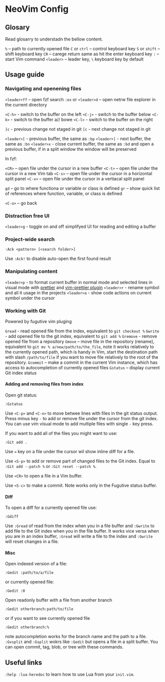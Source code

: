 # NeoVim Config

## Glosary

Read glosarry to understadn the bellow content.

`%` – path to currently opened file
`C` or `ctrl` – control keyboard key
`S` or `shift` – shift keyboard key
`CR` – carege return same as hit the enter keyboard key
`:` – start Vim command
`<leader>` – leader key, `\` keyboard key by default

## Usage guide

### Navigating and openening files

`<leader>ff` – open fzf search
`:ex` or `<leader>d` – open netrw file explorer in the current directory

`<C-h>` - switch to the buffer on the left
`<C-j>` - switch to the buffer below
`<C-k>` - switch to the buffer a// bowe
`<C-l>` - switch to the buffer on the right

`]c` - previous change not staged in git
`[c` - next change not staged in git

`<leader>[` - previous buffer, the same as `:bp`
`<leader>]` - next buffer, the same as `:bn`
`<leader>x` - close current buffer, the same as `:bd` and open a previous buffer, if in a split window the window will be preserved

In fzf:

`<CR>` – open file under the cursor in a new buffer
`<C-t>` – open file under the cursor in a new Vim tab
`<C-s>` – open file under the cursor in a horizontal split panel
`<C-v>` – open file under the cursor in a vertiacal split panel

`gd` – go to where functiona or variable or class is defined
`gr` – show quick list of references where function, variable, or class is defined

`<C-o>` – go back

### Distraction free UI

`<leader>g` - toggle on and off simplifyed UI for reading and editing a buffer

### Project-wide search

`:Ack <pattern> [<search folder>]`

Use `:Ack!` to disable auto-open the first found result

### Manipulating content

`<leader>p` - to format current buffer in normal mode and selected lines in visual mode with [prettier](https://prettier.io/) and [vim-prettier plugin](https://github.com/prettier/vim-prettier)
`<leader>r` - rename symbol and all it usage in the projects
`<leader>a` - show code actions on current symbol under the cursor

### Working with Git

Powered by fugutive vim pluging

`Gread` - read opened file from the index, equivalent to `git checkout %`
`Gwrite` - add opened file to the git index, equivalent to `git add %`
`Gremove` - remove opened file from a repository
`Gmove` – move file in the repository (rename), equivalent to `git mv % a/new/path/to/the_file`, note it works relatively to the currently opened path, which is handy in Vim, start the destination path with slash `/path/to/file` if you want to move file relatively to the root of the repository.
`Gcommit` – make a commit in the current Vim instance, which has access to autocompletion of currently opened files
`Gstatus` – display current Git index status

#### Adding and removing files from index

Open git status:

    :Gstatus

Use `<C-p>` and `<C-n>` to move betwee lines with files in the git status output. Press minus key `-` to add or remove file under the cursor from the git index. You can use vim visual mode to add multiple files with single `-` key press.

If you want to add all of the files you might want to use:

    :Git add .

Use `=` key on a file under the cursor wil show inline diff for a file.

Use `<S-p>` to add or remove part of changed files to the Git index. Equal to `:Git add --patch %` or `:Git reset --patch %`.

Use `<CR>` to open a file in a Vim buffer.

Use `<S-c>` to make a commit. Note works only in the Fugutive status buffer.

#### Diff

To open a diff for a currently opened file use:

    :Gdiff

Use `:Gread` of read from the index when you in a file buffer and `:Gwrite` to add file to the Git index when you in the file buffer. It works vice versa when you are in an index buffer, `:Gread` will write a file to the index and `:Gwrite` will reset changes in a file.

#### Misc

Open indexed version of a file:

    :Gedit :path/to/a/file

or currently opened file:

    :Gedit :0

Open readonly buffer with a file from another branch

    :Gedit otherbranch:path/to/file

or if you want to see currently opened file

    :Gedit otherbranch:%

note autocompletion works for the branch name and the path to a file. `:Gvsplit` and `:Gsplit` wokrs like `:Gedit` but opens a file in a split buffer. You can open commit, tag, blob, or tree with these commands.

## Useful links

`:help :lua-heredoc` to learn how to use Lua from your `init.vim`.
